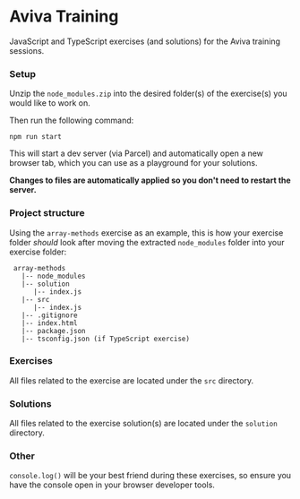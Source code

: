 # Aviva Training
JavaScript and TypeScript exercises (and solutions) for the Aviva training sessions.

### Setup
Unzip the `node_modules.zip` into the desired folder(s) of the exercise(s) you would like to work on.

Then run the following command:

```
npm run start
```

This will start a dev server (via Parcel) and automatically open a new browser tab, which you can use as a playground for your solutions.

**Changes to files are automatically applied so you don't need to restart the server.**

### Project structure
Using the `array-methods` exercise as an example, this is how your exercise folder *should* look after moving the extracted `node_modules` folder into your exercise folder:

```
 array-methods
   |-- node_modules
   |-- solution
      |-- index.js
   |-- src
      |-- index.js
   |-- .gitignore
   |-- index.html
   |-- package.json 
   |-- tsconfig.json (if TypeScript exercise)
```

### Exercises
All files related to the exercise are located under the `src` directory.

### Solutions
All files related to the exercise solution(s) are located under the `solution` directory.

### Other
`console.log()` will be your best friend during these exercises, so ensure you have the console open in your browser developer tools.
